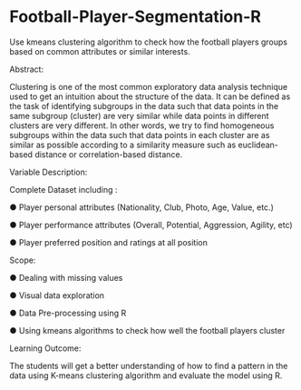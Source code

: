 # Football-Player-Segmentation-R
Use kmeans clustering algorithm to check how the football players groups based on  common attributes or similar interests.

Abstract:

Clustering is one of the most common exploratory data analysis technique used to get 
an intuition about the structure of the data. It can be defined as the task of identifying 
subgroups in the data such that data points in the same subgroup (cluster) are very 
similar while data points in different clusters are very different. In other words, we try 
to find homogeneous subgroups within the data such that data points in each cluster are 
as similar as possible according to a similarity measure such as euclidean-based 
distance or correlation-based distance.


Variable Description:

Complete Dataset including :

● Player personal attributes (Nationality, Club, Photo, Age, Value, etc.)

● Player performance attributes (Overall, Potential, Aggression, Agility, etc)

● Player preferred position and ratings at all position


Scope:

● Dealing with missing values

● Visual data exploration

● Data Pre-processing using R

● Using kmeans algorithms to check how well the football players cluster 


Learning Outcome:

The students will get a better understanding of how to find a pattern in the data using 
K-means clustering algorithm and evaluate the model using R.
